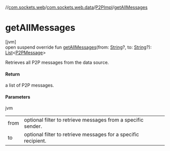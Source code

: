 //[com.sockets.web](../../../index.md)/[com.sockets.web.data](../index.md)/[P2PImpl](index.md)/[getAllMessages](get-all-messages.md)

# getAllMessages

[jvm]\
open suspend override fun [getAllMessages](get-all-messages.md)(from: [String](https://kotlinlang.org/api/latest/jvm/stdlib/kotlin/-string/index.html)?, to: [String](https://kotlinlang.org/api/latest/jvm/stdlib/kotlin/-string/index.html)?): [List](https://kotlinlang.org/api/latest/jvm/stdlib/kotlin.collections/-list/index.html)&lt;[P2PMessage](../-p2-p-message/index.md)&gt;

Retrieves all P2P messages from the data source.

#### Return

a list of P2P messages.

#### Parameters

jvm

| | |
|---|---|
| from | optional filter to retrieve messages from a specific sender. |
| to | optional filter to retrieve messages for a specific recipient. |

